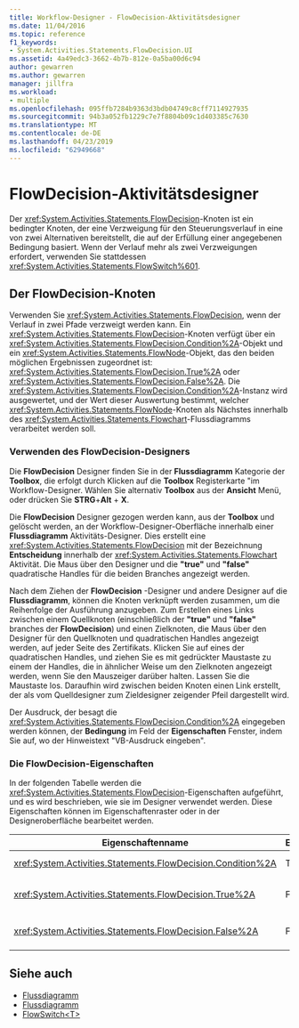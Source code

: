 ```yaml
---
title: Workflow-Designer - FlowDecision-Aktivitätsdesigner
ms.date: 11/04/2016
ms.topic: reference
f1_keywords:
- System.Activities.Statements.FlowDecision.UI
ms.assetid: 4a49edc3-3662-4b7b-812e-0a5ba00d6c94
author: gewarren
ms.author: gewarren
manager: jillfra
ms.workload:
- multiple
ms.openlocfilehash: 095ffb7284b9363d3bdb04749c8cff7114927935
ms.sourcegitcommit: 94b3a052fb1229c7e7f8804b09c1d403385c7630
ms.translationtype: MT
ms.contentlocale: de-DE
ms.lasthandoff: 04/23/2019
ms.locfileid: "62949668"
---
```

# <a name="flowdecision-activity-designer"></a>FlowDecision-Aktivitätsdesigner

Der <xref:System.Activities.Statements.FlowDecision>-Knoten ist ein bedingter Knoten, der eine Verzweigung für den Steuerungsverlauf in eine von zwei Alternativen bereitstellt, die auf der Erfüllung einer angegebenen Bedingung basiert. Wenn der Verlauf mehr als zwei Verzweigungen erfordert, verwenden Sie stattdessen <xref:System.Activities.Statements.FlowSwitch%601>.

## <a name="the-flowdecision-node"></a>Der FlowDecision-Knoten

Verwenden Sie <xref:System.Activities.Statements.FlowDecision>, wenn der Verlauf in zwei Pfade verzweigt werden kann. Ein <xref:System.Activities.Statements.FlowDecision>-Knoten verfügt über ein <xref:System.Activities.Statements.FlowDecision.Condition%2A>-Objekt und ein <xref:System.Activities.Statements.FlowNode>-Objekt, das den beiden möglichen Ergebnissen zugeordnet ist: <xref:System.Activities.Statements.FlowDecision.True%2A> oder <xref:System.Activities.Statements.FlowDecision.False%2A>. Die <xref:System.Activities.Statements.FlowDecision.Condition%2A>-Instanz wird ausgewertet, und der Wert dieser Auswertung bestimmt, welcher <xref:System.Activities.Statements.FlowNode>-Knoten als Nächstes innerhalb des <xref:System.Activities.Statements.Flowchart>-Flussdiagramms verarbeitet werden soll.

### <a name="using-the-flowdecision-designer"></a>Verwenden des FlowDecision-Designers

Die **FlowDecision** Designer finden Sie in der **Flussdiagramm** Kategorie der **Toolbox**, die erfolgt durch Klicken auf die **Toolbox** Registerkarte "im Workflow-Designer. Wählen Sie alternativ **Toolbox** aus der **Ansicht** Menü, oder drücken Sie **STRG**+**Alt** + **X**.

Die **FlowDecision** Designer gezogen werden kann, aus der **Toolbox** und gelöscht werden, an der Workflow-Designer-Oberfläche innerhalb einer **Flussdiagramm** Aktivitäts-Designer. Dies erstellt eine <xref:System.Activities.Statements.FlowDecision> mit der Bezeichnung **Entscheidung** innerhalb der <xref:System.Activities.Statements.Flowchart> Aktivität. Die Maus über den Designer und die **"true"** und **"false"** quadratische Handles für die beiden Branches angezeigt werden.

Nach dem Ziehen der **FlowDecision** -Designer und andere Designer auf die **Flussdiagramm**, können die Knoten verknüpft werden zusammen, um die Reihenfolge der Ausführung anzugeben. Zum Erstellen eines Links zwischen einem Quellknoten (einschließlich der **"true"** und **"false"** branches der **FlowDecision**) und einen Zielknoten, die Maus über den Designer für den Quellknoten und quadratischen Handles angezeigt werden, auf jeder Seite des Zertifikats. Klicken Sie auf eines der quadratischen Handles, und ziehen Sie es mit gedrückter Maustaste zu einem der Handles, die in ähnlicher Weise um den Zielknoten angezeigt werden, wenn Sie den Mauszeiger darüber halten. Lassen Sie die Maustaste los. Daraufhin wird zwischen beiden Knoten einen Link erstellt, der als vom Quelldesigner zum Zieldesigner zeigender Pfeil dargestellt wird.

Der Ausdruck, der besagt die <xref:System.Activities.Statements.FlowDecision.Condition%2A> eingegeben werden können, der **Bedingung** im Feld der **Eigenschaften** Fenster, indem Sie auf, wo der Hinweistext "VB-Ausdruck eingeben".

### <a name="the-flowdecision-properties"></a>Die FlowDecision-Eigenschaften

In der folgenden Tabelle werden die <xref:System.Activities.Statements.FlowDecision>-Eigenschaften aufgeführt, und es wird beschrieben, wie sie im Designer verwendet werden. Diese Eigenschaften können im Eigenschaftenraster oder in der Designeroberfläche bearbeitet werden.

|Eigenschaftenname|Erforderlich|Verwendung|
|-|--------------|-|
|<xref:System.Activities.Statements.FlowDecision.Condition%2A>|True|Die Bedingung, die bestimmt, welchen Pfad die Flusssteuerung einschlägt.|
|<xref:System.Activities.Statements.FlowDecision.True%2A>|False|Der von der Flusssteuerung eingeschlagene Pfad, wenn die <xref:System.Activities.Statements.FlowDecision.Condition%2A>-Bedingung erfüllt wird.|
|<xref:System.Activities.Statements.FlowDecision.False%2A>|False|Der von der Flusssteuerung eingeschlagene Pfad, wenn die <xref:System.Activities.Statements.FlowDecision.Condition%2A>-Bedingung nicht erfüllt wird.|

## <a name="see-also"></a>Siehe auch

- [Flussdiagramm](../workflow-designer/flowchart-activity-designers.md)
- [Flussdiagramm](../workflow-designer/flowchart-activity-designer.md)
- [FlowSwitch\<T>](../workflow-designer/flowswitch-t-activity-designer.md)
